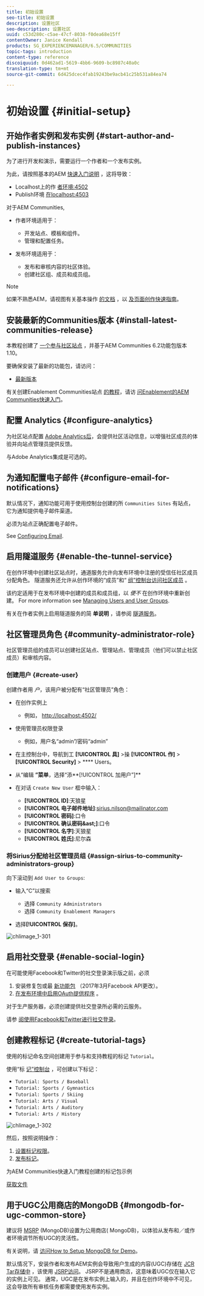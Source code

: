 ```yaml
---
title: 初始设置
seo-title: 初始设置
description: 设置社区
seo-description: 设置社区
uuid: c53d280c-c5ae-47cf-8038-f0dea68e15ff
contentOwner: Janice Kendall
products: SG_EXPERIENCEMANAGER/6.5/COMMUNITIES
topic-tags: introduction
content-type: reference
discoiquuid: 0d462ad1-5619-4bb6-9609-bc8987c40a0c
translation-type: tm+mt
source-git-commit: 6d425dcec4fab19243be9acb41c25b531a84ea74

---
```



# 初始设置 {#initial-setup}

## 开始作者实例和发布实例 {#start-author-and-publish-instances}

为了进行开发和演示，需要运行一个作者和一个发布实例。

为此，请按照基本的AEM [快速入门说明](../../help/sites-deploying/deploy.md#getting-started) ，这将导致：

* Localhost上的作 [者环境:4502](http://localhost:4502/)
* Publish环境 [在localhost:4503](http://localhost:4503/)

对于AEM Communities,

* 作者环境适用于：

   * 开发站点、模板和组件。
   * 管理和配置任务。

* 发布环境适用于：

   * 发布和审核内容的社区体验。
   * 创建社区组、成员和成员组。

>[!NOTE]
>
>如果不熟悉AEM，请视图有关基本操作 [的文档](../../help/sites-authoring/basic-handling.md) ，以 [及页面创作快速指南](../../help/sites-authoring/qg-page-authoring.md)。


## 安装最新的Communities版本 {#install-latest-communities-release}

本教程创建了 [一个参与社区站点](overview.md#engagement-community) ，并基于AEM Communities 6.2功能包版本1.10。

要确保安装了最新的功能包，请访问：

* [最新版本](deploy-communities.md#latest-releases)

有关创建Enablement Communities站点 [的教程](overview.md#enablement-community)，请访 [问Enablement的AEM Communities快速入门](getting-started-enablement.md)。

## 配置 Analytics {#configure-analytics}

为社区站点配置 [Adobe Analytics后](analytics.md)，会提供社区活动信息，以增强社区成员的体验并向站点管理员提供反馈。

与Adobe Analytics集成是可选的。

## 为通知配置电子邮件 {#configure-email-for-notifications}

默认情况下，通知功能可用于使用控制台创建的所 `Communities Sites` 有站点，它为通知提供电子邮件渠道。

必须为站点正确配置电子邮件。

See [Configuring Email](email.md).

## 启用隧道服务 {#enable-the-tunnel-service}

在创作环境中创建社区站点时，通道服务允许向发布环境中注册的受信任社区成员分配角色。 隧道服务还允许从创作环境的“成员”和“ [组”控制台访问社区成员](members.md) 。

该约定适用于在发布环境中创建的成员和成员组，以 *便不* 在创作环境中重新创建。 For more information see [Managing Users and User Groups](users.md).

有关在作者实例上启用隧道服务的简 **单说明** ，请参阅 [隧道服务](deploy-communities.md#tunnel-service-on-author)。

## 社区管理员角色 {#community-administrator-role}

社区管理员组的成员可以创建社区站点、管理站点、管理成员（他们可以禁止社区成员）和审核内容。

### 创建用户 {#create-user}

创建作者用 *户*，该用户被分配有“社区管理员”角色：

* 在创作实例上

   * 例如， [http://localhost:4502/](http://localhost:4503/)

* 使用管理员权限登录

   * 例如，用户名“admin”/密码“admin”

* 在主控制台中，导航到工 **[!UICONTROL 具]** >操 **[!UICONTROL 作]** > **[!UICONTROL Security]** > **** Users。
* 从“编辑 **”菜单&#x200B;**，选择“添**[!UICONTROL 加用户”]**

* 在对话 `Create New User` 框中输入：

   * **[!UICONTROL ID]**:天狼星
   * **[!UICONTROL 电子邮件地址]**:sirius.nilson@mailinator.com
   * **[!UICONTROL 密码]**:口令
   * **[!UICONTROL 确认密码&amp;ast;]**:口令
   * **[!UICONTROL 名字]**:天狼星
   * **[!UICONTROL 姓氏]**:尼尔森

### 将Sirius分配给社区管理员组 {#assign-sirius-to-community-administrators-group}

向下滚动到 `Add User to Groups`:

* 输入“C”以搜索

   * 选择 `Community Administrators`
   * 选择 `Community Enablement Managers`

* 选择&#x200B;**[!UICONTROL 保存]**。

![chlimage_1-301](assets/chlimage_1-301.png)

## 启用社交登录 {#enable-social-login}

在可能使用Facebook和Twitter的社交登录演示版之前，必须

1. 安装修复包或最 [新功能包](deploy-communities.md#latestfeaturepack) （2017年3月Facebook API更改）。
1. [在发布环境中启用OAuth提供程序](social-login.md#adobe-granite-oauth-authentication-handler) 。

对于生产服务器，必须创建提供社交登录所必需的云服务。

请参 [阅使用Facebook和Twitter进行社交登录](social-login.md)。

## 创建教程标记 {#create-tutorial-tags}

使用的标记命名空间创建用于参与和支持教程的标记 `Tutorial`。

使用“标 [记”控制台](../../help/sites-administering/tags.md#tagging-console) ，可创建以下标记：

* `Tutorial: Sports / Baseball`
* `Tutorial: Sports / Gymnastics`
* `Tutorial: Sports / Skiing`
* `Tutorial: Arts / Visual`
* `Tutorial: Arts / Auditory`
* `Tutorial: Arts / History`

![chlimage_1-302](assets/chlimage_1-302.png)

然后，按照说明操作：

1. [设置标记权限](../../help/sites-administering/tags.md#setting-tag-permissions)。
1. [发布标记](../../help/sites-administering/tags.md#publishing-tags)。

为AEM Communities快速入门教程创建的标记包示例

[获取文件](assets/tutorial_tags-v63.zip)

## 用于UGC公用商店的MongoDB {#mongodb-for-ugc-common-store}

建议将 [MSRP](msrp.md) (MongoDB)设置为公用商店( [](working-with-srp.md) MongoDB)，以体验从发布和／或作者环境调节所有UGC的灵活性。

有关说明，请 [访问How to Setup MongoDB for Demo](demo-mongo.md)。

默认情况下，安装作者和发布AEM实例会导致用户生成的内容(UGC)存储在 [JCR Tar存储中](../../help/sites-deploying/platform.md) ，该使用 [JSRP访问](jsrp.md)。 JSRP不是通用商店，这意味着UGC仅在输入它的实例上可见。 通常，UGC是在发布实例上输入的，并且在创作环境中不可见，这会导致所有审核任务都需要使用发布实例。